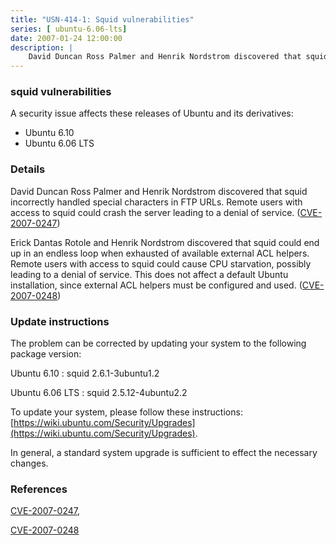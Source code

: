```yaml
---
title: "USN-414-1: Squid vulnerabilities"
series: [ ubuntu-6.06-lts]
date: 2007-01-24 12:00:00
description: |
    David Duncan Ross Palmer and Henrik Nordstrom discovered that squid  incorrectly handled special characters in FTP URLs.  Remote users with  access to squid could crash the server leading to a denial of service.  ([CVE-2007-0247](http://people.ubuntu.com/~ubuntu-security/cve/CVE-2007-0247))
--- 
```

 
 


### squid vulnerabilities

A security issue affects these releases of Ubuntu and its derivatives:

* Ubuntu 6.10
* Ubuntu 6.06 LTS

### Details

David Duncan Ross Palmer and Henrik Nordstrom discovered that squid incorrectly handled special characters in FTP URLs. Remote users with access to squid could crash the server leading to a denial of service. ([CVE-2007-0247](http://people.ubuntu.com/~ubuntu-security/cve/CVE-2007-0247))

Erick Dantas Rotole and Henrik Nordstrom discovered that squid could end up in an endless loop when exhausted of available external ACL helpers. Remote users with access to squid could cause CPU starvation, possibly leading to a denial of service. This does not affect a default Ubuntu installation, since external ACL helpers must be configured and used. ([CVE-2007-0248](http://people.ubuntu.com/~ubuntu-security/cve/CVE-2007-0248))

### Update instructions

The problem can be corrected by updating your system to the following package version:

Ubuntu 6.10
 : squid <span>2.6.1-3ubuntu1.2</span>

Ubuntu 6.06 LTS
 : squid <span>2.5.12-4ubuntu2.2</span>

To update your system, please follow these instructions: [https://wiki.ubuntu.com/Security/Upgrades](https://wiki.ubuntu.com/Security/Upgrades).

In general, a standard system upgrade is sufficient to effect the necessary changes.

### References

 
 [CVE-2007-0247](http://people.ubuntu.com/~ubuntu-security/cve/CVE-2007-0247), 

 [CVE-2007-0248](http://people.ubuntu.com/~ubuntu-security/cve/CVE-2007-0248)
 

